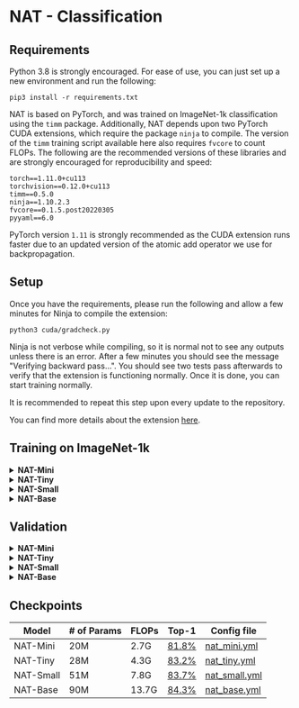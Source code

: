 # NAT - Classification

## Requirements
Python 3.8 is strongly encouraged.
For ease of use, you can just set up a new environment and run the following:
```shell
pip3 install -r requirements.txt
```
NAT is based on PyTorch, and was trained on ImageNet-1k classification using the `timm` package. 
Additionally, NAT depends upon two PyTorch CUDA extensions, which require the package `ninja` to compile. 
The version of the `timm` training script available here also requires `fvcore` to count FLOPs.
The following are the recommended versions of these libraries and are strongly encouraged for reproducibility and speed:
```shell
torch==1.11.0+cu113
torchvision==0.12.0+cu113
timm==0.5.0
ninja==1.10.2.3
fvcore==0.1.5.post20220305
pyyaml==6.0
```
PyTorch version `1.11` is strongly recommended as the CUDA extension runs faster due to an updated 
version of the atomic add operator we use for backpropagation.

## Setup
Once you have the requirements, please run the following and allow a few minutes for Ninja to compile the extension:
```shell
python3 cuda/gradcheck.py
```
Ninja is not verbose while compiling, so it is normal not to see any outputs unless there is an error. 
After a few minutes you should see the message "Verifying backward pass...".
You should see two tests pass afterwards to verify that the extension is functioning normally. 
Once it is done, you can start training normally.

It is recommended to repeat this step upon every update to the repository.

You can find more details about the extension [here](cuda/README.md).

## Training on ImageNet-1k
<details>
<summary>
<b>NAT-Mini</b>
</summary>

```shell
./dist_train.sh $NUM_GPUS -c configs/nat_mini.yml /path/to/ImageNet1k
```
</details>
<details>
<summary>
<b>NAT-Tiny</b>
</summary>

```shell
./dist_train.sh $NUM_GPUS -c configs/nat_tiny.yml /path/to/ImageNet1k
```
</details>
<details>
<summary>
<b>NAT-Small</b>
</summary>

```shell
./dist_train.sh $NUM_GPUS -c configs/nat_small.yml /path/to/ImageNet1k
```
</details>
<details>
<summary>
<b>NAT-Base</b>
</summary>

```shell
./dist_train.sh $NUM_GPUS -c configs/nat_base.yml /path/to/ImageNet1k
```
</details>

## Validation
<details>
<summary>
<b>NAT-Mini</b>
</summary>

```shell
python3 validate.py --model nat_mini --pretrained /path/to/ImageNet1k
```
</details>
<details>
<summary>
<b>NAT-Tiny</b>
</summary>

```shell
python3 validate.py --model nat_tiny --pretrained /path/to/ImageNet1k
```
</details>
<details>
<summary>
<b>NAT-Small</b>
</summary>

```shell
python3 validate.py --model nat_small --pretrained /path/to/ImageNet1k
```
</details>
<details>
<summary>
<b>NAT-Base</b>
</summary>

```shell
python3 validate.py --model nat_base --pretrained /path/to/ImageNet1k
```
</details>

## Checkpoints
| Model | # of Params | FLOPs | Top-1 | Config file |
|---|---|---|---|---|
| NAT-Mini | 20M | 2.7G | [81.8%](http://ix.cs.uoregon.edu/~alih/nat/checkpoints/CLS/nat_mini.pth) | [nat_mini.yml](configs/nat_mini.yml) |
| NAT-Tiny | 28M | 4.3G | [83.2%](http://ix.cs.uoregon.edu/~alih/nat/checkpoints/CLS/nat_tiny.pth) | [nat_tiny.yml](configs/nat_tiny.yml) |
| NAT-Small | 51M | 7.8G | [83.7%](http://ix.cs.uoregon.edu/~alih/nat/checkpoints/CLS/nat_small.pth) | [nat_small.yml](configs/nat_small.yml) |
| NAT-Base | 90M | 13.7G | [84.3%](http://ix.cs.uoregon.edu/~alih/nat/checkpoints/CLS/nat_base.pth) | [nat_base.yml](configs/nat_base.yml) |

